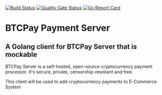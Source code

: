[![Build Status](https://travis-ci.org/Ulbora/BTCPayClient.svg?branch=master)](https://travis-ci.org/Ulbora/BTCPayClient)
[![Quality Gate Status](https://sonarcloud.io/api/project_badges/measure?project=BTCPayClient&metric=alert_status)](https://sonarcloud.io/dashboard?id=BTCPayClient)
[![Go Report Card](https://goreportcard.com/badge/github.com/Ulbora/BTCPayClient)](https://goreportcard.com/report/github.com/Ulbora/BTCPayClient)



BTCPay Payment Server
==============
## A Golang client for BTCPay Server that is mockable

BTCPay Server is a self-hosted, open-source cryptocurrency payment processor. It's secure, private, censorship-resistant and free. 

This client will be used to add cryptocurrency payments to E-Commerce System
